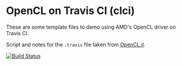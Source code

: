 # OpenCL on Travis CI (clci)

These are some template files to demo using AMD's OpenCL driver on Travis CI.

Script and notes for the `.travis` file taken from [OpenCL.jl](https://github.com/JuliaGPU/OpenCL.jl).

[![Build Status](https://travis-ci.org/maedoc/clci.svg?branch=master)](https://travis-ci.org/maedoc/clci)
